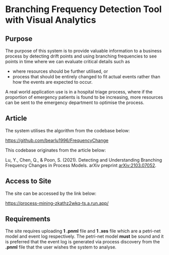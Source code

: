 # Branching Frequency Detection Tool with Visual Analytics

## Purpose

The purpose of this system is to provide valuable information to a business process by detecting drift points and using branching frequencies to see points in time where we can evaluate critical details such as 

- where resources should be further utilised, or
- process that should be entirely changed to fit actual events rather than how the events are expected to occur.

A real world application use is in a hospital triage process, where if the proportion of emergency patients is found to be increasing, more resources can be sent to the emergency department to optimise the process.

## Article

The system utilises the algorithm from the codebase below:

https://github.com/bearlu1996/FrequencyChange

This codebase originates from the article below:

Lu, Y., Chen, Q., & Poon, S. (2021). Detecting and Understanding Branching Frequency Changes in Process Models. arXiv preprint [arXiv:2103.07052](https://arxiv.org/abs/2103.10742).

## Access to Site

The site can be accessed by the link below:

https://process-mining-zkathz2wkq-ts.a.run.app/

## Requirements

The site requires uploading **1 .pnml** file and **1 .xes** file which are a petri-net model and event log respectively. The petri-net model **must** be sound and it is preferred that the event log is generated via process discovery from the **.pnml** file that the user wishes the system to analyse.
